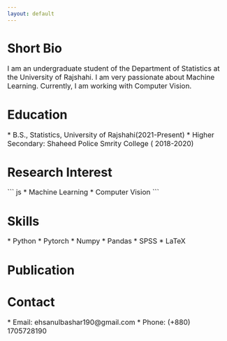 ```yaml
---
layout: default
---
```


# Short Bio
<span style="font-size: 16px;">
I am an undergraduate student of the Department of Statistics at the University of Rajshahi. I am very passionate about Machine Learning. Currently, I am working with Computer Vision.
</span>

# Education
<span style="font-size: 16px;">
* B.S., Statistics, University of Rajshahi(2021-Present)
* Higher Secondary: Shaheed Police Smrity College ( 2018-2020)
</span>


# Research Interest
<span style="font-size: 16px;">
``` js
* Machine Learning
* Computer Vision
```
</span>


# Skills
<span style="font-size: 16px;">
* Python
* Pytorch
* Numpy
* Pandas
* SPSS
* LaTeX
</span>

# Publication


# Contact
<span style="font-size: 16px;">
* Email: ehsanulbashar190@gmail.com
* Phone: (+880) 1705728190
</span>





